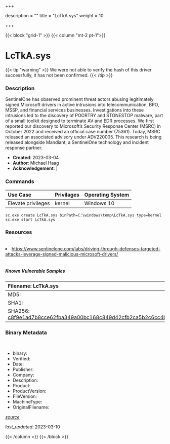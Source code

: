 +++

description = ""
title = "LcTkA.sys"
weight = 10

+++


{{< block "grid-1" >}}
{{< column "mt-2 pt-1">}}




# LcTkA.sys 


{{< tip "warning" >}}
We were not able to verify the hash of this driver successfully, it has not been confirmed.
{{< /tip >}}




### Description


SentinelOne has observed prominent threat actors abusing legitimately signed Microsoft drivers in active intrusions into telecommunication, BPO, MSSP, and financial services businesses.
Investigations into these intrusions led to the discovery of POORTRY and STONESTOP malware, part of a small toolkit designed to terminate AV and EDR processes.
We first reported our discovery to Microsoft’s Security Response Center (MSRC) in October 2022 and received an official case number (75361). Today, MSRC released an associated advisory under ADV220005.
This research is being released alongside Mandiant, a SentinelOne technology and incident response partner. 


- **Created**: 2023-03-04
- **Author**: Michael Haag
- **Acknowledgement**:  | [](https://twitter.com/)

### Commands

| Use Case | Privilages | Operating System | 
|:---- | ---- | ---- |
| Elevate privileges | kernel | Windows 10 |

```
sc.exe create LcTkA.sys binPath=C:\windows\temp\LcTkA.sys type=kernel
sc.exe start LcTkA.sys
```

### Resources
<br>


<li><a href="https://www.sentinelone.com/labs/driving-through-defenses-targeted-attacks-leverage-signed-malicious-microsoft-drivers/">https://www.sentinelone.com/labs/driving-through-defenses-targeted-attacks-leverage-signed-malicious-microsoft-drivers/</a></li>


<br>


##### Known Vulnerable Samples

| Filename: LcTkA.sys |
|:---- |
|MD5: <a href="https://www.virustotal.com/gui/file/{&#39;Filename&#39;: &#39;LcTkA.sys&#39;, &#39;MD5&#39;: &#39;&#39;, &#39;SHA1&#39;: &#39;&#39;, &#39;SHA256&#39;: &#39;c8f9e1ad7b8cce62fba349a00bc168c849d42cfb2ca5b2c6cc4b51d054e0c497&#39;}"></a>|
|SHA1: <a href="https://www.virustotal.com/gui/file/{&#39;Filename&#39;: &#39;LcTkA.sys&#39;, &#39;MD5&#39;: &#39;&#39;, &#39;SHA1&#39;: &#39;&#39;, &#39;SHA256&#39;: &#39;c8f9e1ad7b8cce62fba349a00bc168c849d42cfb2ca5b2c6cc4b51d054e0c497&#39;}"></a>|
|SHA256: <a href="https://www.virustotal.com/gui/file/{&#39;Filename&#39;: &#39;LcTkA.sys&#39;, &#39;MD5&#39;: &#39;&#39;, &#39;SHA1&#39;: &#39;&#39;, &#39;SHA256&#39;: &#39;c8f9e1ad7b8cce62fba349a00bc168c849d42cfb2ca5b2c6cc4b51d054e0c497&#39;}">c8f9e1ad7b8cce62fba349a00bc168c849d42cfb2ca5b2c6cc4b51d054e0c497</a>|




### Binary Metadata
<br>

- binary: 
- Verified: 
- Date: 
- Publisher: 
- Company: 
- Description: 
- Product: 
- ProductVersion: 
- FileVersion: 
- MachineType: 
- OriginalFilename: 

[*source*](https://github.com/magicsword-io/LOLDrivers/tree/main/yaml/lctka.sys.yml)

*last_updated:* 2023-03-10


{{< /column >}}
{{< /block >}}
